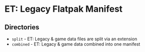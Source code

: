 # ET: Legacy Flatpak Manifest
## Directories

* `split` - ET: Legacy & game data files are split via an extension
* `combined` - ET: Legacy & game data combined into one manifest
